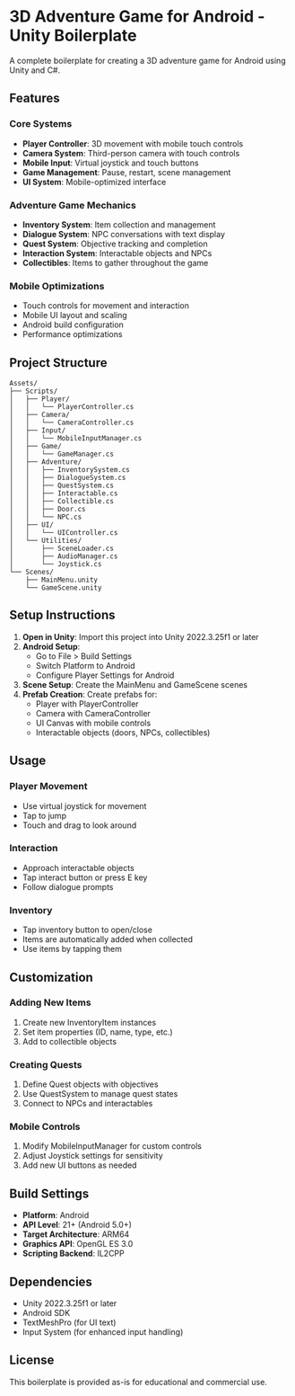 # 3D Adventure Game for Android - Unity Boilerplate

A complete boilerplate for creating a 3D adventure game for Android using Unity and C#.

## Features

### Core Systems
- **Player Controller**: 3D movement with mobile touch controls
- **Camera System**: Third-person camera with touch controls
- **Mobile Input**: Virtual joystick and touch buttons
- **Game Management**: Pause, restart, scene management
- **UI System**: Mobile-optimized interface

### Adventure Game Mechanics
- **Inventory System**: Item collection and management
- **Dialogue System**: NPC conversations with text display
- **Quest System**: Objective tracking and completion
- **Interaction System**: Interactable objects and NPCs
- **Collectibles**: Items to gather throughout the game

### Mobile Optimizations
- Touch controls for movement and interaction
- Mobile UI layout and scaling
- Android build configuration
- Performance optimizations

## Project Structure

```
Assets/
├── Scripts/
│   ├── Player/
│   │   └── PlayerController.cs
│   ├── Camera/
│   │   └── CameraController.cs
│   ├── Input/
│   │   └── MobileInputManager.cs
│   ├── Game/
│   │   └── GameManager.cs
│   ├── Adventure/
│   │   ├── InventorySystem.cs
│   │   ├── DialogueSystem.cs
│   │   ├── QuestSystem.cs
│   │   ├── Interactable.cs
│   │   ├── Collectible.cs
│   │   ├── Door.cs
│   │   └── NPC.cs
│   ├── UI/
│   │   └── UIController.cs
│   └── Utilities/
│       ├── SceneLoader.cs
│       ├── AudioManager.cs
│       └── Joystick.cs
└── Scenes/
    ├── MainMenu.unity
    └── GameScene.unity
```

## Setup Instructions

1. **Open in Unity**: Import this project into Unity 2022.3.25f1 or later
2. **Android Setup**: 
   - Go to File > Build Settings
   - Switch Platform to Android
   - Configure Player Settings for Android
3. **Scene Setup**: Create the MainMenu and GameScene scenes
4. **Prefab Creation**: Create prefabs for:
   - Player with PlayerController
   - Camera with CameraController
   - UI Canvas with mobile controls
   - Interactable objects (doors, NPCs, collectibles)

## Usage

### Player Movement
- Use virtual joystick for movement
- Tap to jump
- Touch and drag to look around

### Interaction
- Approach interactable objects
- Tap interact button or press E key
- Follow dialogue prompts

### Inventory
- Tap inventory button to open/close
- Items are automatically added when collected
- Use items by tapping them

## Customization

### Adding New Items
1. Create new InventoryItem instances
2. Set item properties (ID, name, type, etc.)
3. Add to collectible objects

### Creating Quests
1. Define Quest objects with objectives
2. Use QuestSystem to manage quest states
3. Connect to NPCs and interactables

### Mobile Controls
1. Modify MobileInputManager for custom controls
2. Adjust Joystick settings for sensitivity
3. Add new UI buttons as needed

## Build Settings

- **Platform**: Android
- **API Level**: 21+ (Android 5.0+)
- **Target Architecture**: ARM64
- **Graphics API**: OpenGL ES 3.0
- **Scripting Backend**: IL2CPP

## Dependencies

- Unity 2022.3.25f1 or later
- Android SDK
- TextMeshPro (for UI text)
- Input System (for enhanced input handling)

## License

This boilerplate is provided as-is for educational and commercial use.
